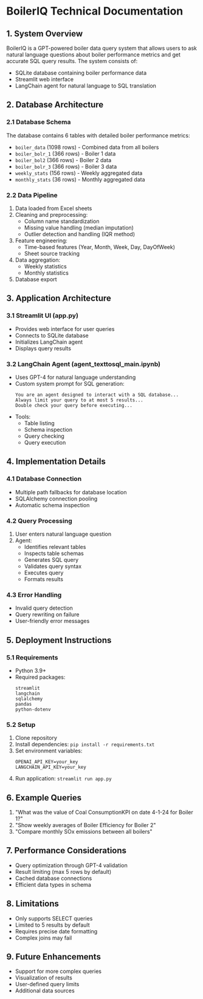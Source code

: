 # BoilerIQ Technical Documentation

## 1. System Overview
BoilerIQ is a GPT-powered boiler data query system that allows users to ask natural language questions about boiler performance metrics and get accurate SQL query results. The system consists of:
- SQLite database containing boiler performance data
- Streamlit web interface
- LangChain agent for natural language to SQL translation

## 2. Database Architecture

### 2.1 Database Schema
The database contains 6 tables with detailed boiler performance metrics:
- `boiler_data` (1098 rows) - Combined data from all boilers
- `boiler_bolr_1` (366 rows) - Boiler 1 data
- `boiler_bol2` (366 rows) - Boiler 2 data
- `boiler_bolr_3` (366 rows) - Boiler 3 data
- `weekly_stats` (156 rows) - Weekly aggregated data
- `monthly_stats` (36 rows) - Monthly aggregated data

### 2.2 Data Pipeline
1. Data loaded from Excel sheets
2. Cleaning and preprocessing:
   - Column name standardization
   - Missing value handling (median imputation)
   - Outlier detection and handling (IQR method)
3. Feature engineering:
   - Time-based features (Year, Month, Week, Day, DayOfWeek)
   - Sheet source tracking
4. Data aggregation:
   - Weekly statistics
   - Monthly statistics
5. Database export

## 3. Application Architecture

### 3.1 Streamlit UI (app.py)
- Provides web interface for user queries
- Connects to SQLite database
- Initializes LangChain agent
- Displays query results

### 3.2 LangChain Agent (agent_texttosql_main.ipynb)
- Uses GPT-4 for natural language understanding
- Custom system prompt for SQL generation:
  ```text
  You are an agent designed to interact with a SQL database...
  Always limit your query to at most 5 results...
  Double check your query before executing...
  ```
- Tools:
  - Table listing
  - Schema inspection
  - Query checking
  - Query execution

## 4. Implementation Details

### 4.1 Database Connection
- Multiple path fallbacks for database location
- SQLAlchemy connection pooling
- Automatic schema inspection

### 4.2 Query Processing
1. User enters natural language question
2. Agent:
   - Identifies relevant tables
   - Inspects table schemas
   - Generates SQL query
   - Validates query syntax
   - Executes query
   - Formats results

### 4.3 Error Handling
- Invalid query detection
- Query rewriting on failure
- User-friendly error messages

## 5. Deployment Instructions

### 5.1 Requirements
- Python 3.9+
- Required packages:
  ```text
  streamlit
  langchain
  sqlalchemy
  pandas
  python-dotenv
  ```

### 5.2 Setup
1. Clone repository
2. Install dependencies: `pip install -r requirements.txt`
3. Set environment variables:
   ```text
   OPENAI_API_KEY=your_key
   LANGCHAIN_API_KEY=your_key
   ```
4. Run application: `streamlit run app.py`

## 6. Example Queries
1. "What was the value of Coal ConsumptionKPI on date 4-1-24 for Boiler 1?"
2. "Show weekly averages of Boiler Efficiency for Boiler 2"
3. "Compare monthly SOx emissions between all boilers"

## 7. Performance Considerations
- Query optimization through GPT-4 validation
- Result limiting (max 5 rows by default)
- Cached database connections
- Efficient data types in schema

## 8. Limitations
- Only supports SELECT queries
- Limited to 5 results by default
- Requires precise date formatting
- Complex joins may fail

## 9. Future Enhancements
- Support for more complex queries
- Visualization of results
- User-defined query limits
- Additional data sources
